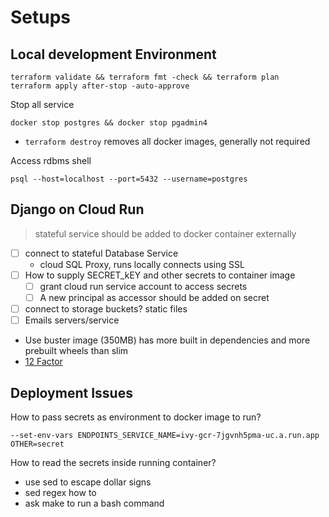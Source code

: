# Setups

## Local development Environment

```
terraform validate && terraform fmt -check && terraform plan
terraform apply after-stop -auto-approve
```

Stop all service

```
docker stop postgres && docker stop pgadmin4
```

- `terraform destroy` removes all docker images, generally not required

Access rdbms shell

```
psql --host=localhost --port=5432 --username=postgres
```

## Django on Cloud Run

> stateful service should be added to docker container externally

- [ ] connect to stateful Database Service
  - cloud SQL Proxy, runs locally connects using SSL
- [ ] How to supply SECRET_kEY and other secrets to container image
  - [ ] grant cloud run service account to access secrets
  - [ ] A new principal as accessor should be added on secret
- [ ] connect to storage buckets? static files
- [ ] Emails servers/service

- Use buster image (350MB) has more built in dependencies and more prebuilt wheels than slim
- [12 Factor](https://www.12factor.net/)

## Deployment Issues

How to pass secrets as environment to docker image to run?

`--set-env-vars ENDPOINTS_SERVICE_NAME=ivy-gcr-7jgvnh5pma-uc.a.run.app OTHER=secret`

How to read the secrets inside running container?

- use sed to escape dollar signs
- sed regex how to
- ask make to run a bash command
